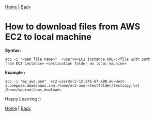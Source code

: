 [Home](https://debbiswal.github.io/Articles/) \| [Back](https://debbiswal.github.io/Articles/#aws)  

# How to download files from AWS EC2 to local machine  

**Syntax:**
```shell
scp -i "<pem file name>"  <user>@<EC2 instance URL>:<file with path from EC2 instance> <destination folder on local machine>
```  

**Example :**
```shell
scp -i "my_aws.pem"  ec2-user@ec2-12-345-67-890.eu-west-1.compute.amazonaws.com:/home/ec2-user/testfolder/testcopy.txt  /home/vagrant/aws_dowloads
```  


Happy Learning :)  

[Home](https://debbiswal.github.io/Articles/) \| [Back](https://debbiswal.github.io/Articles/#aws)  
